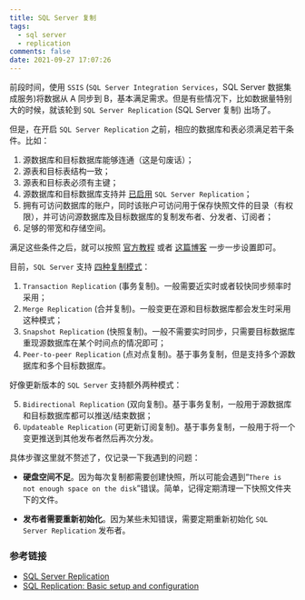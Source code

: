 ```yaml
---
title: SQL Server 复制
tags:
  - sql server
  - replication
comments: false
date: 2021-09-27 17:07:26
---
```


前段时间，使用 `SSIS` (`SQL Server Integration Services`，SQL Server 数据集成服务)将数据从 A 同步到 B，基本满足需求。但是有些情况下，比如数据量特别大的时候，就该轮到 `SQL Server Replication` (SQL Server 复制) 出场了。

但是，在开启 `SQL Server Replication` 之前，相应的数据库和表必须满足若干条件。比如：

1. 源数据库和目标数据库能够连通（这是句废话）；
2. 源表和目标表结构一致；
3. 源表和目标表必须有主键；
4. 源数据库和目标数据库支持并 [已启用](https://docs.microsoft.com/en-us/sql/relational-databases/replication/enable-a-remote-publisher-at-a-distributor-sql-server-management-studio?view=sql-server-ver15) `SQL Server Replication`；
5. 拥有可访问数据库的账户，同时该账户可访问用于保存快照文件的目录（有权限），并可访问源数据库及目标数据库的复制发布者、分发者、订阅者；
6. 足够的带宽和存储空间。

满足这些条件之后，就可以按照 [官方教程](https://docs.microsoft.com/en-us/sql/relational-databases/replication/configure-publishing-and-distribution?view=sql-server-ver15) 或者 [这篇博客](https://www.sqlshack.com/sql-replication-basic-setup-and-configuration/) 一步一步设置即可。

目前，`SQL Server` 支持 [四种复制模式](https://docs.microsoft.com/en-us/sql/relational-databases/replication/types-of-replication?view=sql-server-ver15)：

1. `Transaction Replication` (事务复制)。一般需要近实时或者较快同步频率时采用；
2. `Merge Replication` (合并复制)。一般变更在源和目标数据库都会发生时采用这种模式；
3. `Snapshot Replication` (快照复制)。一般不需要实时同步，只需要目标数据库重现源数据库在某个时间点的情况即可；
4. `Peer-to-peer Replication` (点对点复制)。基于事务复制，但是支持多个源数据库和多个目标数据库。

好像更新版本的 `SQL Server` 支持额外两种模式：

5. `Bidirectional Replication` (双向复制)。基于事务复制，一般用于源数据库和目标数据库都可以推送/结束数据；
6. `Updateable Replication` (可更新订阅复制)。基于事务复制，一般用于将一个变更推送到其他发布者然后再次分发。

具体步骤这里就不赘述了，仅记录一下我遇到的问题：

- **硬盘空间不足**。因为每次复制都需要创建快照，所以可能会遇到“`There is not enough space on the disk`”错误。简单，记得定期清理一下快照文件夹下的文件。

- **发布者需要重新初始化**。因为某些未知错误，需要定期重新初始化 `SQL Server Replication` 发布者。

### 参考链接

- [<i class="fa fa-microsoft" aria-hidden="true"></i>SQL Server Replication](https://docs.microsoft.com/en-us/sql/relational-databases/replication/sql-server-replication?view=sql-server-ver15)
- [SQL Replication: Basic setup and configuration](https://www.sqlshack.com/sql-replication-basic-setup-and-configuration/)
